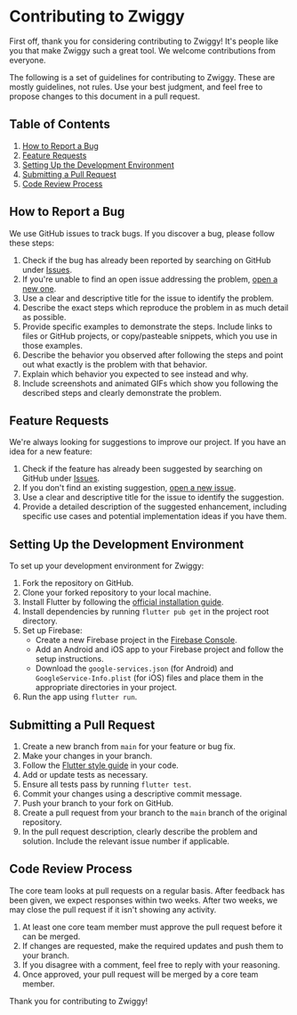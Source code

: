 # Contributing to Zwiggy

First off, thank you for considering contributing to Zwiggy! It's people like you that make Zwiggy such a great tool. We welcome contributions from everyone.

The following is a set of guidelines for contributing to Zwiggy. These are mostly guidelines, not rules. Use your best judgment, and feel free to propose changes to this document in a pull request.

## Table of Contents

1. [How to Report a Bug](#how-to-report-a-bug)
2. [Feature Requests](#feature-requests)
3. [Setting Up the Development Environment](#setting-up-the-development-environment)
4. [Submitting a Pull Request](#submitting-a-pull-request)
5. [Code Review Process](#code-review-process)

## How to Report a Bug

We use GitHub issues to track bugs. If you discover a bug, please follow these steps:

1. Check if the bug has already been reported by searching on GitHub under [Issues](https://github.com/yazdanhaider/Food-Delivery/issues).
2. If you're unable to find an open issue addressing the problem, [open a new one](https://github.com/yazdanhaider/Food-Delivery/issues/new).
3. Use a clear and descriptive title for the issue to identify the problem.
4. Describe the exact steps which reproduce the problem in as much detail as possible.
5. Provide specific examples to demonstrate the steps. Include links to files or GitHub projects, or copy/pasteable snippets, which you use in those examples.
6. Describe the behavior you observed after following the steps and point out what exactly is the problem with that behavior.
7. Explain which behavior you expected to see instead and why.
8. Include screenshots and animated GIFs which show you following the described steps and clearly demonstrate the problem.

## Feature Requests

We're always looking for suggestions to improve our project. If you have an idea for a new feature:

1. Check if the feature has already been suggested by searching on GitHub under [Issues](https://github.com/yazdanhaider/Food-Delivery/issues).
2. If you don't find an existing suggestion, [open a new issue](https://github.com/yazdanhaider/Food-Delivery/issues/new).
3. Use a clear and descriptive title for the issue to identify the suggestion.
4. Provide a detailed description of the suggested enhancement, including specific use cases and potential implementation ideas if you have them.

## Setting Up the Development Environment

To set up your development environment for Zwiggy:

1. Fork the repository on GitHub.
2. Clone your forked repository to your local machine.
3. Install Flutter by following the [official installation guide](https://flutter.dev/docs/get-started/install).
4. Install dependencies by running `flutter pub get` in the project root directory.
5. Set up Firebase:
    - Create a new Firebase project in the [Firebase Console](https://console.firebase.google.com/).
    - Add an Android and iOS app to your Firebase project and follow the setup instructions.
    - Download the `google-services.json` (for Android) and `GoogleService-Info.plist` (for iOS) files and place them in the appropriate directories in your project.
6. Run the app using `flutter run`.

## Submitting a Pull Request

1. Create a new branch from `main` for your feature or bug fix.
2. Make your changes in your branch.
3. Follow the [Flutter style guide](https://github.com/flutter/flutter/wiki/Style-guide-for-Flutter-repo) in your code.
4. Add or update tests as necessary.
5. Ensure all tests pass by running `flutter test`.
6. Commit your changes using a descriptive commit message.
7. Push your branch to your fork on GitHub.
8. Create a pull request from your branch to the `main` branch of the original repository.
9. In the pull request description, clearly describe the problem and solution. Include the relevant issue number if applicable.

## Code Review Process

The core team looks at pull requests on a regular basis. After feedback has been given, we expect responses within two weeks. After two weeks, we may close the pull request if it isn't showing any activity.

1. At least one core team member must approve the pull request before it can be merged.
2. If changes are requested, make the required updates and push them to your branch.
3. If you disagree with a comment, feel free to reply with your reasoning.
4. Once approved, your pull request will be merged by a core team member.

Thank you for contributing to Zwiggy!